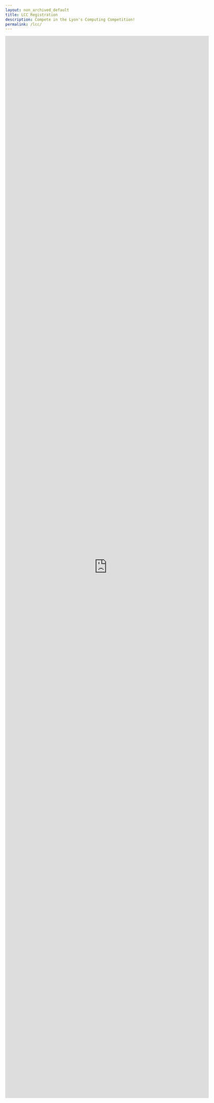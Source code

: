 ```yaml
---
layout: non_archived_default
title: LCC Registration
description: Compete in the Lyon's Computing Competition!
permalink: /lcc/
---
```

<iframe src="https://docs.google.com/forms/d/e/1FAIpQLSdSc6UWwjTaf2ZXltNio2sPMB_P8uIfN_OliG_fzcXmrUsbLw/viewform?embedded=true" width="640" height="3334" frameborder="0" marginheight="0" marginwidth="0">Loading...</iframe>
